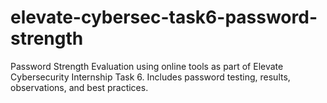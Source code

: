 # elevate-cybersec-task6-password-strength
Password Strength Evaluation using online tools as part of Elevate Cybersecurity Internship Task 6. Includes password testing, results, observations, and best practices.

